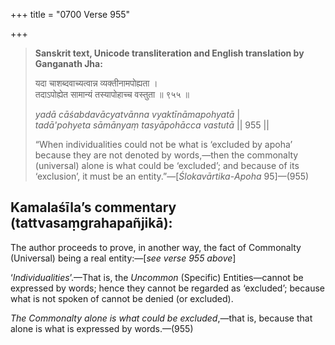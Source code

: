 +++
title = "0700 Verse 955"

+++
> **Sanskrit text, Unicode transliteration and English translation by Ganganath Jha:** 
>
> यदा चाशब्दवाच्यत्वान्न व्यक्तीनामपोह्यता ।  
> तदाऽपोह्येत सामान्यं तस्यापोहाच्च वस्तुता ॥ ९५५ ॥ 
>
> *yadā cāśabdavācyatvānna vyaktīnāmapohyatā* \|  
> *tadā'pohyeta sāmānyaṃ tasyāpohācca vastutā* \|\| 955 \|\| 
>
> “When individualities could not be what is ‘excluded by apoha’ because they are not denoted by words,—then the commonalty (universal) alone is what could be ‘excluded’; and because of its ‘exclusion’, it must be an entity.”—[*Ślokavārtika*-*Apoha* 95]—(955)



## Kamalaśīla’s commentary (tattvasaṃgrahapañjikā):

The author proceeds to prove, in another way, the fact of Commonalty (Universal) being a real entity:—[*see verse 955 above*]

‘*Individualities*’.—That is, the *Uncommon* (Specific) Entities—cannot be expressed by words; hence they cannot be regarded as ‘excluded’; because what is not spoken of cannot be denied (or excluded).

*The Commonalty alone is what could be excluded*,—that is, because that alone is what is expressed by words.—(955)


